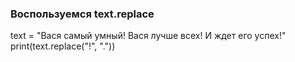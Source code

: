 

### Воспользуемся text.replace

text = "Вася самый умный! Вася лучше всех! И ждет его успех!"
print(text.replace("!", "."))